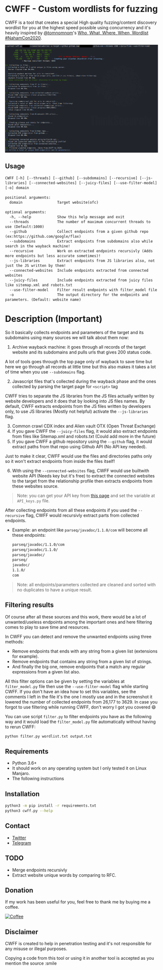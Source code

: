 # CWFF - Custom wordlists for fuzzing
CWFF is a tool that creates a special High quality fuzzing/content discovery wordlist for you at the highest speed possible using concurrency and it's heavily inspired by [@tomnomnom](https://github.com/tomnomnom)'s [Who, What, Where, When, Wordlist #NahamCon2020](https://www.youtube.com/watch?v=W4_QCSIujQ4).

<img src="Screenshot.png"></img>

## Usage
```
CWFF [-h] [--threads] [--github] [--subdomains] [--recursive] [--js-libraries] [--connected-websites] [--juicy-files] [--use-filter-model] [-o] domain

positional arguments:
  domain                Target website(ofc)

optional arguments:
  -h, --help            Show this help message and exit
  --threads             The number of maximum concurrent threads to use (Default:1000)
  --github              Collect endpoints from a given github repo (ex:https://github.com/google/flax)
  --subdomains          Extract endpoints from subdomains also while search in the wayback machine!
  --recursive           Work on extracted endpoints recursivly (Adds more endpoints but less accurate sometimes)!
  --js-libraries        Extract endpoints from JS libraries also, not just the JS written by them!
  --connected-websites  Include endpoints extracted from connected websites
  --juicy-files         Include endpoints extracted from juicy files like sitemap.xml and robots.txt
  --use-filter-model    Filter result endpoints with filter_model file
  -o                    The output directory for the endpoints and parameters. (Default: website name)
```

# Description (Important)
So it basically collects endpoints and parameters of the target and its subdomains using many sources we will talk about them now:

1. Archive wayback machine: it goes through all records of the target website and its subdomains and pulls urls that gives 200 status code.

  A lot of tools goes through the top page only of wayback to save time but here we go through all records at little time but this also makes it takes a lot of time when you use `--subdomains` flag.

2. Javascript files that's collected during the wayback phase and the ones collected by parsing the target page for `<script>` tag

  CWFF tries to separate the JS libraries from the JS files actually written by website developers and it does that by looking into JS files names.
  By default, CWFF extracts endpoints from the JS files written by developers only, to use JS libraries (Mostly not helpful) activate the `--js-libraries` flag.

3. Common crawl CDX index and Alien vault OTX (Open Threat Exchange)
4. If you gave CWFF the `--juicy-files` flag, it would also extract endpoints from files like Sitemap.xml and robots.txt (Could add more in the future)
5. If you gave CWFF a github repository using the `--github` flag, it would extract paths from that repo using Github API (No API key needed).

  Just to make it clear, CWFF would use the files and directories paths only so it won't extract endpoints from inside the files itself!

6. With using the `--connected-websites` flag, CWFF would use builtwith website API (Needs key but it's free) to extract the connected websites to the target from the relationship profile then extracts endpoints from these websites source.

  > Note: you can get your API key from [this page](https://api.builtwith.com/relationships-api) and set the variable at `API_keys.py` file.

After collecting endpoints from all these endpoints if you used the `--recursive` flag, CWFF would recursivly extract parts from collected endpoints.
- Example: an endpoint like `parseq/javadoc/1.1.0/com` will become all these endpoints:
  ```bash
  parseq/javadoc/1.1.0/com
  parseq/javadoc/1.1.0/
  parseq/javadoc/
  parseq/
  javadoc/
  1.1.0/
  com
  ```
> Note: all endpoints/parameters collected are cleaned and sorted with no duplicates to have a unique result.

## Filtering results

Of course after all these sources and this work, there would be a lot of unwanted/useless endpoints among the important ones and here filtering comes to play to save time and resources.

In CWFF you can detect and remove the unwanted endpoints using three methods:
- Remove endpoints that ends with any string from a given list (extensions for example).
- Remove endpoints that contains any string from a given list of strings.
- And finally the big one, remove endpoints that a match any regular expressions from a given list also.

All this filter options can be given by setting the variables at `filter_model.py` file then use the `--use-filter-model` flag while starting CWFF. If you don't have an idea how to set this variables, see the comments I left in the file it's the one I mostly use and in the screenshot it lowered the number of collected endpoints from 26,177 to 3629.
In case you forgot to use filtering while running CWFF, don't worry I got you covered :smile:

You can use script `filter.py` to filter endpoints you have as the following way and it would load the `filter_model.py` file automatically without having to rerun CWFF:
  ```bash
  python filter.py wordlist.txt output.txt
  ```

## Requirements
- Python 3.6+
- It should work on any operating system but I only tested it on Linux Manjaro.
- The following instructions

## Installation
```bash
python3 -m pip install -r requirements.txt
python3 cwff.py --help
```

## Contact
- [Twitter](https://twitter.com/D4Vinci1)
- [Telegram](https://t.me/D4Vinci_0x)

## TODO
- Merge endpoints recursivly
- Extract website unique words by comparing to RFC.

## Donation
If my work has been useful for you, feel free to thank me by buying me a coffee.

[![Coffee](https://www.buymeacoffee.com/assets/img/custom_images/orange_img.png)](https://buymeacoffee.com/d4vinci)

## Disclaimer
CWFF is created to help in penetration testing and it's not responsible for any misuse or illegal purposes.

Copying a code from this tool or using it in another tool is accepted as you mention the source :smile
